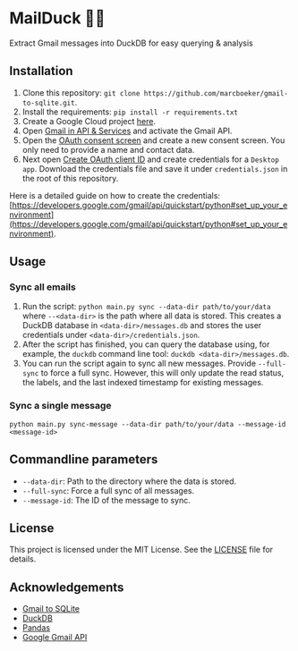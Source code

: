 # MailDuck 🦆📨

Extract Gmail messages into DuckDB for easy querying & analysis

## Installation

1. Clone this repository: `git clone https://github.com/marcboeker/gmail-to-sqlite.git`.
2. Install the requirements: `pip install -r requirements.txt`
3. Create a Google Cloud project [here](https://console.cloud.google.com/projectcreate).
4. Open [Gmail in API & Services](https://console.cloud.google.com/apis/library/gmail.googleapis.com) and activate the Gmail API.
5. Open the [OAuth consent screen](https://console.cloud.google.com/apis/credentials/consent) and create a new consent screen. You only need to provide a name and contact data.
6. Next open [Create OAuth client ID](https://console.cloud.google.com/apis/credentials/oauthclient) and create credentials for a `Desktop app`. Download the credentials file and save it under `credentials.json` in the root of this repository.

Here is a detailed guide on how to create the credentials: [https://developers.google.com/gmail/api/quickstart/python#set_up_your_environment](https://developers.google.com/gmail/api/quickstart/python#set_up_your_environment).

## Usage

### Sync all emails

1. Run the script: `python main.py sync --data-dir path/to/your/data` where `--<data-dir>` is the path where all data is stored. This creates a DuckDB database in `<data-dir>/messages.db` and stores the user credentials under `<data-dir>/credentials.json`.
2. After the script has finished, you can query the database using, for example, the `duckdb` command line tool: `duckdb <data-dir>/messages.db`.
3. You can run the script again to sync all new messages. Provide `--full-sync` to force a full sync. However, this will only update the read status, the labels, and the last indexed timestamp for existing messages.

### Sync a single message

`python main.py sync-message --data-dir path/to/your/data --message-id <message-id>`

## Commandline parameters

- `--data-dir`: Path to the directory where the data is stored.
- `--full-sync`: Force a full sync of all messages.
- `--message-id`: The ID of the message to sync.


## License

This project is licensed under the MIT License. See the [LICENSE](LICENSE) file for details.

## Acknowledgements

- [Gmail to SQLite](https://github.com/marcboeker/gmail-to-sqlite)
- [DuckDB](https://duckdb.org/)
- [Pandas](https://pandas.pydata.org/)
- [Google Gmail API](https://developers.google.com/gmail/api)
